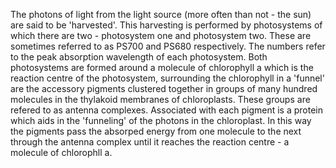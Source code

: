 The photons of light from the light source (more often than not - the sun) are said to be
'harvested'. This harvesting is performed by photosystems of which there are two - photosystem one
and photosystem two. These are sometimes referred to as PS700 and PS680 respectively. The numbers
refer to the peak absorption wavelength of each photosystem. Both photosystems are formed around a
molecule of chlorophyll a which is the reaction centre of the photosystem, surrounding the
chlorophyll in a 'funnel' are the accessory pigments clustered together in groups of many hundred
molecules in the thylakoid membranes of chloroplasts. These groups are refered to as antenna
complexes. Associated with each pigment is a protein which aids in the 'funneling' of the photons in
the chloroplast. In this way the pigments pass the absorped energy from one molecule to the next
through the antenna complex until it reaches the reaction centre - a molecule of chlorophll a.
